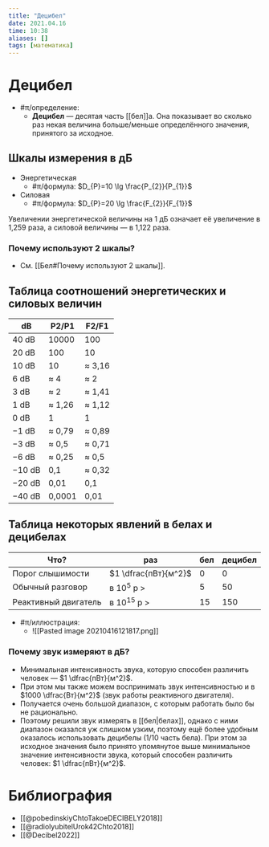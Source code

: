 ```yaml
---
title: "Децибел"
date: 2021.04.16
time: 10:38
aliases: []
tags: [математика]
---
```


# Децибел

- #π/определение:
	- **Децибел** — десятая часть [[бел]]а. Она показывает во сколько раз некая величина больше/меньше определённого значения, принятого за исходное.

## Шкалы измерения в дБ

- Энергетическая
	- #π/формула: $D_{P}=10 \lg \frac{P_{2}}{P_{1}}$
- Силовая
	- #π/формула: $D_{P}=20 \lg \frac{F_{2}}{F_{1}}$

Увеличении энергетической величины на 1 дБ означает её увеличение в 1,259 раза, а силовой величины — в 1,122 раза.

### Почему используют 2 шкалы?

- См. [[Бел#Почему используют 2 шкалы]].

## Таблица соотношений энергетических и силовых величин

| dB     | P2/P1  | F2/F1  |
| ------ | ------ | ------ |
| 40 dB  | 10000  | 100    |
| 20 dB  | 100    | 10     |
| 10 dB  | 10     | ≈ 3,16 |
| 6 dB   | ≈ 4    | ≈ 2    |
| 3 dB   | ≈ 2    | ≈ 1,41 |
| 1 dB   | ≈ 1,26 | ≈ 1,12 |
| 0 dB   | 1      | 1      |
| −1 dB  | ≈ 0,79 | ≈ 0,89 |
| −3 dB  | ≈ 0,5  | ≈ 0,71 |
| −6 dB  | ≈ 0,25 | ≈ 0,5  |
| −10 dB | 0,1    | ≈ 0,32 |
| −20 dB | 0,01   | 0,1    |
| −40 dB | 0,0001 | 0,01   |

## Таблица некоторых явлений в белах и децибелах

| Что?                 | раз                  | бел | децибел |
| -------------------- | -------------------- | --- | ------- |
| Порог слышимости     | $1 \dfrac{пВт}{м^2}$ | 0   | 0       |
| Обычный разговор     | в $10^5$ р >         | 5   | 50      |
| Реактивный двигатель | в $10^{15}$ р >      | 15  | 150     | 

- #π/иллюстрация:
	- ![[Pasted image 20210416121817.png]]

### Почему звук измеряют в дБ?

- Минимальная интенсивность звука, которую способен различить человек — $1 \dfrac{пВт}{м^2}$.
- При этом мы также можем воспринимать звук интенсивностью и в $1000 \dfrac{Вт}{м^2}$ (звук работы реактивного двигателя).
- Получается очень большой диапазон, с которым работать было бы не рационально. 
- Поэтому решили звук измерять в [[бел|белах]], однако с ними диапазон оказался уж слишком узким, поэтому ещё более удобным оказалось использовать децибелы (1/10 часть бела). При этом за исходное значения было принято упомянутое выше минимальное значение интенсивности звука, который способен различить человек:  $1 \dfrac{пВт}{м^2}$. 

# Библиография

- [[@pobedinskiyChtoTakoeDECIBELY2018]]
- [[@radiolyubitelUrok42Chto2018]]
- [[@Decibel2022]]
